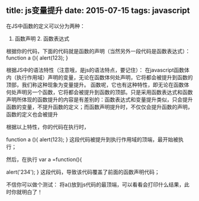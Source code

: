 title: js变量提升
date: 2015-07-15
tags: javascript
---
在JS中函数的定义可以分为两种：
   1. 函数声明
    2. 函数表达式

根据你的代码，下面的代码就是函数的声明（当然另外一段代码是函数表达式）：
function a (){
  alert(123);
}

根据JS中的语法特性（注意哦，是js的语法特点，要记住）：
  在javascript函数体内（执行作用域）声明的变量，无论在函数体何处声明，它将都会被提升到函数的顶部，我们称这种现象为变量提升。 函数呢，它也有这种特性，即无论在函数体何处声明另一个函数，它将都会被提升到函数的顶部。只是采用函数表达式和函数声明所体现的函数提升的内容是有差别的：函数表达式和变量提升类似，只会提升函数的变量，不提升函数的定义；而函数声明提升时，不仅仅会提升函数的声明，函数的定义也会被提升

根据以上特性，你的代码在执行时，
<!--more-->

function a (){
  alert(123);
}
这段代码被提升到执行作用域的顶端，最开始被执行；

然后，在执行
var a =function(){

 alert('234');
}
这段代码，导致该代码覆盖了前面的函数声明代码；

不信你可以做个测试：
   将a()放到js代码的最顶端，可以看看会打印什么结果，此时你就明白了！